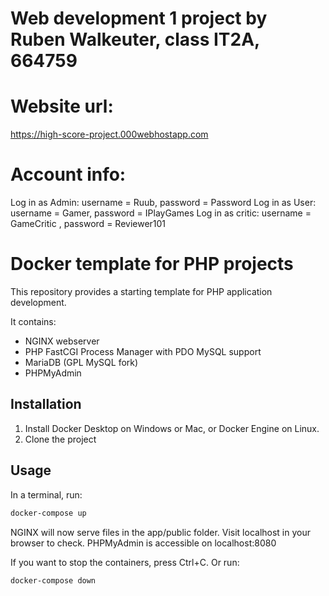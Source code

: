 # Web development 1 project by Ruben Walkeuter, class IT2A, 664759

# Website url: 
https://high-score-project.000webhostapp.com 

# Account info: 
Log in as Admin: username = Ruub, password = Password
Log in as User: username = Gamer, password = IPlayGames
Log in as critic: username = GameCritic , password = Reviewer101 


# Docker template for PHP projects
This repository provides a starting template for PHP application development.

It contains:
* NGINX webserver
* PHP FastCGI Process Manager with PDO MySQL support
* MariaDB (GPL MySQL fork)
* PHPMyAdmin

## Installation

1. Install Docker Desktop on Windows or Mac, or Docker Engine on Linux.
1. Clone the project

## Usage

In a terminal, run:
```bash
docker-compose up
```

NGINX will now serve files in the app/public folder. Visit localhost in your browser to check.
PHPMyAdmin is accessible on localhost:8080

If you want to stop the containers, press Ctrl+C. 
Or run:
```bash
docker-compose down
```